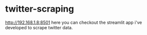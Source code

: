 # twitter-scraping
http://192.168.1.8:8501 here you can checkout the streamlit app i've developed to scrape twitter data.
